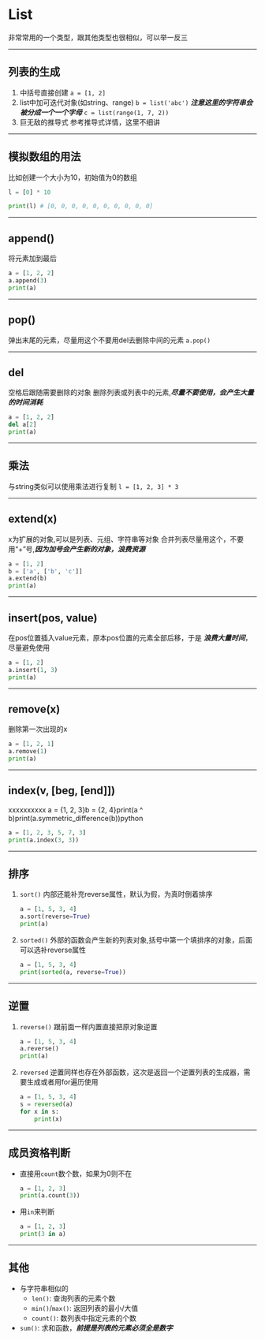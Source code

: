 # List
非常常用的一个类型，跟其他类型也很相似，可以举一反三

---
## 列表的生成
1. 中括号直接创建
    `a = [1, 2]`
2. list中加可迭代对象(如string、range)
    `b = list('abc')`
    ***注意这里的字符串会被分成一个一个字母***
    `c = list(range(1, 7, 2))`
3. 巨无敌的推导式
    参考推导式详情，这里不细讲

---
## 模拟数组的用法

比如创建一个大小为10，初始值为0的数组

```python
l = [0] * 10

print(l) # [0, 0, 0, 0, 0, 0, 0, 0, 0, 0]
```

---

## append()

将元素加到最后
```python
a = [1, 2, 2]
a.append(3)
print(a)
```

---
## pop()
弹出末尾的元素，尽量用这个不要用del去删除中间的元素
`a.pop()`

---
## del
空格后跟随需要删除的对象
删除列表或列表中的元素,***尽量不要使用，会产生大量的时间消耗***
```python
a = [1, 2, 2]
del a[2]
print(a)
```

---
## 乘法
与string类似可以使用乘法进行复制
`l = [1, 2, 3] * 3`

---
## extend(x)
x为扩展的对象,可以是列表、元组、字符串等对象
合并列表尽量用这个，不要用“+”号,***因为加号会产生新的对象，浪费资源***
```python
a = [1, 2]
b = ['a', ['b', 'c']]
a.extend(b)
print(a)
```

---
## insert(pos, value)
在pos位置插入value元素，原本pos位置的元素全部后移，于是 ***浪费大量时间***，尽量避免使用
```python
a = [1, 2]
a.insert(1, 3)
print(a)
```

---
## remove(x)
删除第一次出现的x
```python
a = [1, 2, 1]
a.remove(1)
print(a)
```

---
## index(v, [beg, [end]])
xxxxxxxxxx a = {1, 2, 3}b = {2, 4}print(a ^ b)print(a.symmetric_difference(b))python
```python
a = [1, 2, 3, 5, 7, 3]
print(a.index(3, 3))
```

---
## 排序
1. `sort()`
    内部还能补充reverse属性，默认为假，为真时倒着排序
    ```python
    a = [1, 5, 3, 4]
    a.sort(reverse=True)
    print(a)
    ```
2. `sorted()`
    外部的函数会产生新的列表对象,括号中第一个填排序的对象，后面可以选补reverse属性
    ```python
    a = [1, 5, 3, 4]
    print(sorted(a, reverse=True))
    ```

---
## 逆置
1. `reverse()`
    跟前面一样内置直接把原对象逆置
    ```python
    a = [1, 5, 3, 4]
    a.reverse()
    print(a)
    ```
2. `reversed`
    逆置同样也存在外部函数，这次是返回一个逆置列表的生成器，需要生成或者用for遍历使用
    ```python
    a = [1, 5, 3, 4]
    s = reversed(a)
    for x in s:
        print(x)
    ```

---
## 成员资格判断
- 直接用`count`数个数，如果为0则不在
    ```python
    a = [1, 2, 3]
    print(a.count(3))
    ```
- 用`in`来判断
    ```python
    a = [1, 2, 3]
    print(3 in a)
    ```

---
## 其他
- 与字符串相似的
    - `len()`: 查询列表的元素个数
    - `min()`/`max()`: 返回列表的最小/大值
    - `count()`: 数列表中指定元素的个数
- `sum()`: 求和函数，***前提是列表的元素必须全是数字***
